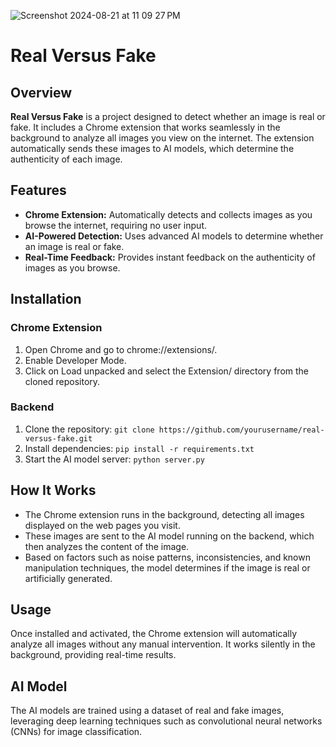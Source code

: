 ![Screenshot 2024-08-21 at 11 09 27 PM](https://github.com/user-attachments/assets/5a50be72-d72f-4ebd-ba09-fdd99fa485f1)

# Real Versus Fake

## Overview
**Real Versus Fake** is a project designed to detect whether an image is real or fake. It includes a Chrome extension that works seamlessly in the background to analyze all images you view on the internet. The extension automatically sends these images to AI models, which determine the authenticity of each image.

## Features
- **Chrome Extension:** Automatically detects and collects images as you browse the internet, requiring no user input.
- **AI-Powered Detection:** Uses advanced AI models to determine whether an image is real or fake.
- **Real-Time Feedback:** Provides instant feedback on the authenticity of images as you browse.

## Installation

### Chrome Extension
1. Open Chrome and go to chrome://extensions/.
2. Enable Developer Mode.
3. Click on Load unpacked and select the Extension/ directory from the cloned repository.

### Backend
1. Clone the repository:
   `git clone https://github.com/yourusername/real-versus-fake.git`
2. Install dependencies:
   `pip install -r requirements.txt`
3. Start the AI model server:
   `python server.py`

## How It Works
- The Chrome extension runs in the background, detecting all images displayed on the web pages you visit.
- These images are sent to the AI model running on the backend, which then analyzes the content of the image.
- Based on factors such as noise patterns, inconsistencies, and known manipulation techniques, the model determines if the image is real or artificially generated.

## Usage
Once installed and activated, the Chrome extension will automatically analyze all images without any manual intervention. It works silently in the background, providing real-time results.

## AI Model
The AI models are trained using a dataset of real and fake images, leveraging deep learning techniques such as convolutional neural networks (CNNs) for image classification.
